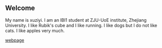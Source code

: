## Welcome 

My name is xuziyi. 
I am an IBI1 student at ZJU-UoE institute, Zhejiang University.
I like Rubik's cube and I like running.
I like dogs but I do not like cats.
I like apples very much.

[webpage](https://c.zju.edu.cn/) 
